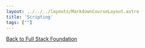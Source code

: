 ```yaml
---
layout: ../../../layouts/MarkdownCourseLayout.astro
title: 'Scripting'
tags: [""]
---
```


[Back to Full Stack Foundation](/posts/workshop-resume/full-stack-foundations)